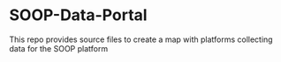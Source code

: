 # SOOP-Data-Portal
This repo provides source files to create a map with platforms collecting data for the SOOP platform
